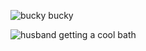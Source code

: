 <div align=center'>

![bucky bucky](https://github.com/user-attachments/assets/1164beec-017b-4034-a82f-4f91a95cabff)

![husband getting a cool bath](https://github.com/user-attachments/assets/4df91c13-011e-4eae-b388-175c635e6e0e)

